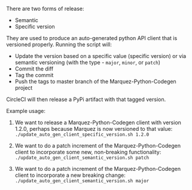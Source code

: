 There are two forms of release:
- Semantic
- Specific version

They are used to produce an auto-generated python API client that is versioned properly.
Running the script will:
- Update the version based on a specific value (specific version) or via semantic versioning (with the type - `major`, `minor`, or `patch`)
- Commit the diff
- Tag the commit
- Push the tags to master branch of the Marquez-Python-Codegen project

CircleCI will then release a PyPi artifact with that tagged version.

Example usage:
1. We want to release a Marquez-Python-Codegen client with version 1.2.0, perhaps because Marquez is now versioned to that value:
`./update_auto_gen_client_specific_version.sh 1.2.0`

2. We want to do a patch increment of the Marquez-Python-Codegen client to incorporate some new, non-breaking functionality:
`./update_auto_gen_client_semantic_version.sh patch`

3. We want to do a patch increment of the Marquez-Python-Codegen client to incorporate a new breaking change:
`./update_auto_gen_client_semantic_version.sh major`
